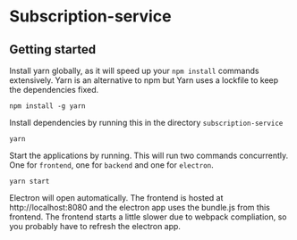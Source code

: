 # Subscription-service

## Getting started

Install yarn globally, as it will speed up your `npm install` commands extensively. Yarn is an alternative to npm but Yarn uses a lockfile to keep the dependencies fixed.

```
npm install -g yarn
```

Install dependencies by running this in the directory `subscription-service`
```
yarn
```

Start the applications by running. This will run two commands concurrently. One for `frontend`, one for `backend` and one for `electron`.

```
yarn start
```

Electron will open automatically. The frontend is hosted at http://localhost:8080 and the electron app uses the bundle.js from this frontend. The frontend starts a little slower due to webpack compliation, so you probably have to refresh the electron app.
